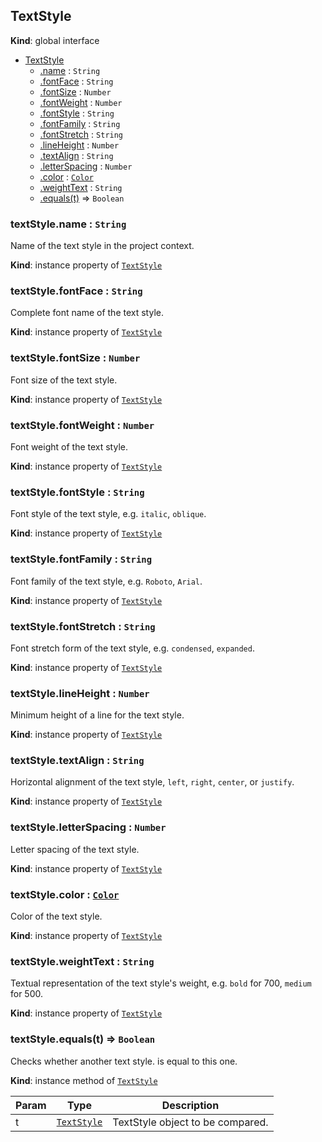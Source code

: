 ## TextStyle
**Kind**: global interface

<a name="TextStyle"></a>
* [TextStyle](#TextStyle)
    * [.name](#TextStyle+name) : <code>String</code>
    * [.fontFace](#TextStyle+fontFace) : <code>String</code>
    * [.fontSize](#TextStyle+fontSize) : <code>Number</code>
    * [.fontWeight](#TextStyle+fontWeight) : <code>Number</code>
    * [.fontStyle](#TextStyle+fontStyle) : <code>String</code>
    * [.fontFamily](#TextStyle+fontFamily) : <code>String</code>
    * [.fontStretch](#TextStyle+fontStretch) : <code>String</code>
    * [.lineHeight](#TextStyle+lineHeight) : <code>Number</code>
    * [.textAlign](#TextStyle+textAlign) : <code>String</code>
    * [.letterSpacing](#TextStyle+letterSpacing) : <code>Number</code>
    * [.color](#TextStyle+color) : [<code>Color</code>](color.md)
    * [.weightText](#TextStyle+weightText) : <code>String</code>
    * [.equals(t)](#TextStyle+equals) ⇒ <code>Boolean</code>

<a name="TextStyle+name"></a>

### textStyle.name : <code>String</code>
Name of the text style in the project context.

**Kind**: instance property of [<code>TextStyle</code>](#TextStyle)
<a name="TextStyle+fontFace"></a>

### textStyle.fontFace : <code>String</code>
Complete font name of the text style.

**Kind**: instance property of [<code>TextStyle</code>](#TextStyle)
<a name="TextStyle+fontSize"></a>

### textStyle.fontSize : <code>Number</code>
Font size of the text style.

**Kind**: instance property of [<code>TextStyle</code>](#TextStyle)
<a name="TextStyle+fontWeight"></a>

### textStyle.fontWeight : <code>Number</code>
Font weight of the text style.

**Kind**: instance property of [<code>TextStyle</code>](#TextStyle)
<a name="TextStyle+fontStyle"></a>

### textStyle.fontStyle : <code>String</code>
Font style of the text style, e.g. `italic`, `oblique`.

**Kind**: instance property of [<code>TextStyle</code>](#TextStyle)
<a name="TextStyle+fontFamily"></a>

### textStyle.fontFamily : <code>String</code>
Font family of the text style, e.g. `Roboto`, `Arial`.

**Kind**: instance property of [<code>TextStyle</code>](#TextStyle)
<a name="TextStyle+fontStretch"></a>

### textStyle.fontStretch : <code>String</code>
Font stretch form of the text style, e.g. `condensed`, `expanded`.

**Kind**: instance property of [<code>TextStyle</code>](#TextStyle)
<a name="TextStyle+lineHeight"></a>

### textStyle.lineHeight : <code>Number</code>
Minimum height of a line for the text style.

**Kind**: instance property of [<code>TextStyle</code>](#TextStyle)
<a name="TextStyle+textAlign"></a>

### textStyle.textAlign : <code>String</code>
Horizontal alignment of the text style, `left`, `right`, `center`, or `justify`.

**Kind**: instance property of [<code>TextStyle</code>](#TextStyle)
<a name="TextStyle+letterSpacing"></a>

### textStyle.letterSpacing : <code>Number</code>
Letter spacing of the text style.

**Kind**: instance property of [<code>TextStyle</code>](#TextStyle)
<a name="TextStyle+color"></a>

### textStyle.color : [<code>Color</code>](color.md)
Color of the text style.

**Kind**: instance property of [<code>TextStyle</code>](#TextStyle)
<a name="TextStyle+weightText"></a>

### textStyle.weightText : <code>String</code>
Textual representation of the text style's weight, e.g. `bold` for 700, `medium` for 500.

**Kind**: instance property of [<code>TextStyle</code>](#TextStyle)
<a name="TextStyle+equals"></a>

### textStyle.equals(t) ⇒ <code>Boolean</code>
Checks whether another text style. is equal to this one.

**Kind**: instance method of [<code>TextStyle</code>](#TextStyle)

| Param | Type | Description |
| --- | --- | --- |
| t | [<code>TextStyle</code>](#TextStyle) | TextStyle object to be compared. |
